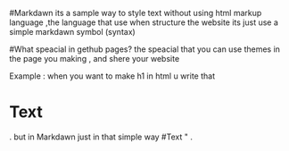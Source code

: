 #Markdawn
its a sample way to style text without using html markup language ,the language that use when structure the website
its just use a simple markdawn symbol (syntax)

#What speacial in gethub pages? 
the speacial that you can use themes in the page you making , and shere your website 

Example : 
when you want to make h1 in html u write that  <h1>Text</h1> .
but in Markdawn just in that simple way  #Text " . 
